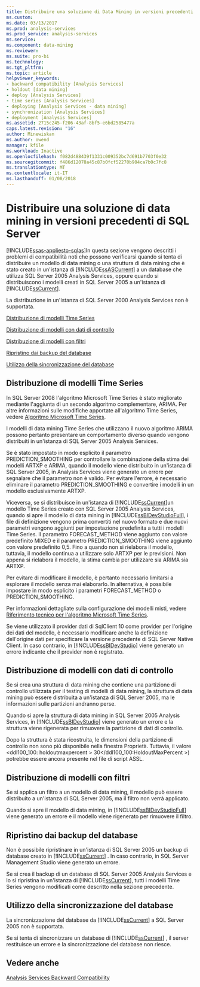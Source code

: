 ```yaml
---
title: Distribuire una soluzione di Data Mining in versioni precedenti di SQL Server | Documenti Microsoft
ms.custom: 
ms.date: 03/13/2017
ms.prod: analysis-services
ms.prod_service: analysis-services
ms.service: 
ms.component: data-mining
ms.reviewer: 
ms.suite: pro-bi
ms.technology: 
ms.tgt_pltfrm: 
ms.topic: article
helpviewer_keywords:
- backward compatibility [Analysis Services]
- holdout [data mining]
- deploy [Analysis Services]
- time series [Analysis Services]
- deploying [Analysis Services - data mining]
- synchronization [Analysis Services]
- deployment [Analysis Services]
ms.assetid: 2715c245-f206-43af-8bf5-e6bd2585477a
caps.latest.revision: "16"
author: Minewiskan
ms.author: owend
manager: kfile
ms.workload: Inactive
ms.openlocfilehash: f082d488439f1331c009352bc7d691b7703f0e32
ms.sourcegitcommit: f486d12078a45c87b0fcf52270b904ca7b0c7fc8
ms.translationtype: MT
ms.contentlocale: it-IT
ms.lasthandoff: 01/08/2018
---
```

# <a name="deploy-a-data-mining-solution-to-previous-versions-of-sql-server"></a>Distribuire una soluzione di data mining in versioni precedenti di SQL Server
[!INCLUDE[ssas-appliesto-sqlas](../../includes/ssas-appliesto-sqlas.md)]In questa sezione vengono descritti i problemi di compatibilità noti che possono verificarsi quando si tenta di distribuire un modello di data mining o una struttura di data mining che è stato creato in un'istanza di [!INCLUDE[ssASCurrent](../../includes/ssascurrent-md.md)] a un database che utilizza SQL Server 2005 Analysis Services, oppure quando si distribuiscono i modelli creati in SQL Server 2005 a un'istanza di [!INCLUDE[ssCurrent](../../includes/sscurrent-md.md)].  
  
 La distribuzione in un'istanza di SQL Server 2000 Analysis Services non è supportata.  
  
 [Distribuzione di modelli Time Series](#bkmk_TimeSeries)  
  
 [Distribuzione di modelli con dati di controllo](#bkmk_Holdout)  
  
 [Distribuzione di modelli con filtri](#bkmk_Filter)  
  
 [Ripristino dai backup del database](#bkmk_Backup)  
  
 [Utilizzo della sincronizzazione del database](#bkmk_Synch)  
  
##  <a name="bkmk_TimeSeries"></a> Distribuzione di modelli Time Series  
 In SQL Server 2008 l'algoritmo Microsoft Time Series è stato migliorato mediante l'aggiunta di un secondo algoritmo complementare, ARIMA. Per altre informazioni sulle modifiche apportate all'algoritmo Time Series, vedere [Algoritmo Microsoft Time Series](../../analysis-services/data-mining/microsoft-time-series-algorithm.md).  
  
 I modelli di data mining Time Series che utilizzano il nuovo algoritmo ARIMA possono pertanto presentare un comportamento diverso quando vengono distribuiti in un'istanza di SQL Server 2005 Analysis Services.  
  
 Se è stato impostato in modo esplicito il parametro PREDICTION_SMOOTHING per controllare la combinazione della stima dei modelli ARTXP e ARIMA, quando il modello viene distribuito in un'istanza di SQL Server 2005, in Analysis Services viene generato un errore per segnalare che il parametro non è valido. Per evitare l'errore, è necessario eliminare il parametro PREDICTION_SMOOTHING e convertire i modelli in un modello esclusivamente ARTXP.  
  
 Viceversa, se si distribuisce in un'istanza di [!INCLUDE[ssCurrent](../../includes/sscurrent-md.md)]un modello Time Series creato con SQL Server 2005 Analysis Services, quando si apre il modello di data mining in [!INCLUDE[ssBIDevStudioFull](../../includes/ssbidevstudiofull-md.md)], i file di definizione vengono prima convertiti nel nuovo formato e due nuovi parametri vengono aggiunti per impostazione predefinita a tutti i modelli Time Series. Il parametro FORECAST_METHOD viene aggiunto con valore predefinito MIXED e il parametro PREDICTION_SMOOTHING viene aggiunto con valore predefinito 0,5. Fino a quando non si rielabora il modello, tuttavia, il modello continua a utilizzare solo ARTXP per le previsioni. Non appena si rielabora il modello, la stima cambia per utilizzare sia ARIMA sia ARTXP.  
  
 Per evitare di modificare il modello, è pertanto necessario limitarsi a esplorare il modello senza mai elaborarlo. In alternativa, è possibile impostare in modo esplicito i parametri FORECAST_METHOD o PREDICTION_SMOOTHING.  
  
 Per informazioni dettagliate sulla configurazione dei modelli misti, vedere [Riferimento tecnico per l'algoritmo Microsoft Time Series](../../analysis-services/data-mining/microsoft-time-series-algorithm-technical-reference.md).  
  
 Se viene utilizzato il provider dati di SqlClient 10 come provider per l'origine dei dati del modello, è necessario modificare anche la definizione dell'origine dati per specificare la versione precedente di SQL Server Native Client. In caso contrario, in [!INCLUDE[ssBIDevStudio](../../includes/ssbidevstudio-md.md)] viene generato un errore indicante che il provider non è registrato.  
  
##  <a name="bkmk_Holdout"></a> Distribuzione di modelli con dati di controllo  
 Se si crea una struttura di data mining che contiene una partizione di controllo utilizzata per il testing di modelli di data mining, la struttura di data mining può essere distribuita a un'istanza di SQL Server 2005, ma le informazioni sulle partizioni andranno perse.  
  
 Quando si apre la struttura di data mining in SQL Server 2005 Analysis Services, in [!INCLUDE[ssBIDevStudio](../../includes/ssbidevstudio-md.md)] viene generato un errore e la struttura viene rigenerata per rimuovere la partizione di dati di controllo.  
  
 Dopo la struttura è stata ricostruita, le dimensioni della partizione di controllo non sono più disponibile nella finestra Proprietà. Tuttavia, il valore \<ddl100_100: holdoutmaxpercent > 30\</ddl100_100:HoldoutMaxPercent >) potrebbe essere ancora presente nel file di script ASSL.  
  
##  <a name="bkmk_Filter"></a> Distribuzione di modelli con filtri  
 Se si applica un filtro a un modello di data mining, il modello può essere distribuito a un'istanza di SQL Server 2005, ma il filtro non verrà applicato.  
  
 Quando si apre il modello di data mining, in [!INCLUDE[ssBIDevStudioFull](../../includes/ssbidevstudiofull-md.md)] viene generato un errore e il modello viene rigenerato per rimuovere il filtro.  
  
##  <a name="bkmk_Backup"></a> Ripristino dai backup del database  
 Non è possibile ripristinare in un'istanza di SQL Server 2005 un backup di database creato in [!INCLUDE[ssCurrent](../../includes/sscurrent-md.md)] . In caso contrario, in SQL Server Management Studio viene generato un errore.  
  
 Se si crea il backup di un database di SQL Server 2005 Analysis Services e lo si ripristina in un'istanza di [!INCLUDE[ssCurrent](../../includes/sscurrent-md.md)], tutti i modelli Time Series vengono modificati come descritto nella sezione precedente.  
  
##  <a name="bkmk_Synch"></a> Utilizzo della sincronizzazione del database  
 La sincronizzazione del database da [!INCLUDE[ssCurrent](../../includes/sscurrent-md.md)] a SQL Server 2005 non è supportata.  
  
 Se si tenta di sincronizzare un database di [!INCLUDE[ssCurrent](../../includes/sscurrent-md.md)] , il server restituisce un errore e la sincronizzazione del database non riesce.  
  
## <a name="see-also"></a>Vedere anche  
 [Analysis Services Backward Compatibility](../../analysis-services/analysis-services-backward-compatibility.md)  
  
  
